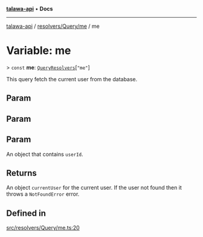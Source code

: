 [**talawa-api**](../../../../README.md) • **Docs**

***

[talawa-api](../../../../modules.md) / [resolvers/Query/me](../README.md) / me

# Variable: me

\> `const` **me**: [`QueryResolvers`](../../../../types/generatedGraphQLTypes/type-aliases/QueryResolvers.md)\[`"me"`\]

This query fetch the current user from the database.

## Param

## Param

## Param

An object that contains `userId`.

## Returns

An object `currentUser` for the current user. If the user not found then it throws a `NotFoundError` error.

## Defined in

[src/resolvers/Query/me.ts:20](https://github.com/PalisadoesFoundation/talawa-api/blob/f4877b986932181336f42a7336754de05976cd97/src/resolvers/Query/me.ts#L20)

